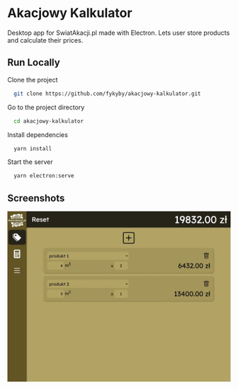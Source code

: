 # Akacjowy Kalkulator

Desktop app for SwiatAkacji.pl made with Electron. Lets user store products and calculate their prices.

## Run Locally

Clone the project

```bash
  git clone https://github.com/fykyby/akacjowy-kalkulator.git
```

Go to the project directory

```bash
  cd akacjowy-kalkulator
```

Install dependencies

```bash
  yarn install
```

Start the server

```bash
  yarn electron:serve
```

## Screenshots

![App Screenshot](screenshots/akacjowykalkulator.webp)
